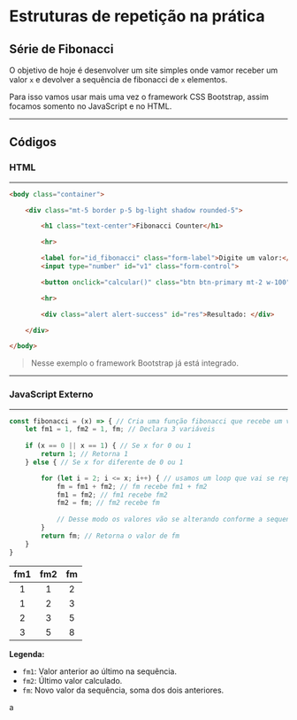 # Estruturas de repetição na prática

## Série de Fibonacci

O objetivo de hoje é desenvolver um site simples onde vamor receber um valor `x` e devolver a sequência de fibonacci de `x` elementos.

Para isso vamos usar mais uma vez o framework CSS Bootstrap, assim focamos somento no JavaScript e no HTML.

---

## Códigos

### HTML

---

```html
<body class="container">

    <div class="mt-5 border p-5 bg-light shadow rounded-5">

        <h1 class="text-center">Fibonacci Counter</h1>

        <hr>

        <label for="id_fibonacci" class="form-label">Digite um valor:</label>
        <input type="number" id="v1" class="form-control">

        <button onclick="calcular()" class="btn btn-primary mt-2 w-100">Calcular</button>

        <hr>

        <div class="alert alert-success" id="res">Resultado: </div>

    </div>

</body>
```

> Nesse exemplo o framework Bootstrap já está integrado.

---

### JavaScript Externo

---

```javascript
const fibonacci = (x) => { // Cria uma função fibonacci que recebe um valor
    let fm1 = 1, fm2 = 1, fm; // Declara 3 variáveis
    
    if (x == 0 || x == 1) { // Se x for 0 ou 1
        return 1; // Retorna 1
    } else { // Se x for diferente de 0 ou 1

        for (let i = 2; i <= x; i++) { // usamos um loop que vai se repetir enquanto i for menor ou igual ao x 
            fm = fm1 + fm2; // fm recebe fm1 + fm2
            fm1 = fm2; // fm1 recebe fm2
            fm2 = fm; // fm2 recebe fm
        
            // Desse modo os valores vão se alterando conforme a sequencia de fibonacci
        }
        return fm; // Retorna o valor de fm
    }
}
```
<div align="center">

|fm1|fm2|fm|
|:-:|:-:|:-:|
|1|1|2|
|1|2|3|
|2|3|5|
|3|5|8|

</div>

**Legenda:**
- `fm1`: Valor anterior ao último na sequência.
- `fm2`: Último valor calculado.
- `fm`: Novo valor da sequência, soma dos dois anteriores.

a